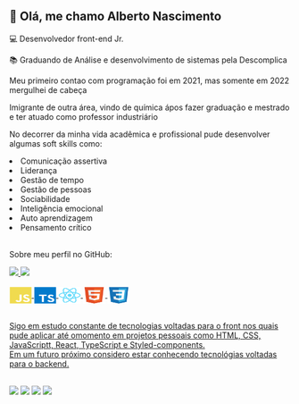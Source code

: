 <h2>👋 Olá, me chamo Alberto Nascimento</h2>

<p>💻 Desenvolvedor front-end Jr.</p>
<p>📚 Graduando de Análise e desenvolvimento de sistemas pela Descomplica</p>

<p> Meu primeiro contao com programação foi em 2021, mas somente em 2022 mergulhei de cabeça</p>
<p>Imigrante de outra área, vindo de química ápos fazer graduação e mestrado e ter atuado como professor industriário</p>

<p>No decorrer da minha vida acadêmica e profissional pude desenvolver algumas soft skills como:
  <li>Comunicação assertiva</li>
  <li>Liderança</li>
  <li>Gestão de tempo </li>
  <li>Gestão de pessoas</li>
  <li>Sociabilidade</li>
  <li>Inteligência emocional</li>
  <li>Auto aprendizagem</li> 
  <li>Pensamento crítico</li>
  
  <br>
  <p> Sobre meu perfil no GitHub:</p>
    <div>
<a href="https://www.github.com/albertonsc">
<img height="160em" src="https://github-readme-stats.vercel.app/api?username=albertonsc&theme=gotham">
<img height="160em" src="https://github-readme-stats.vercel.app/api/top-langs/?username=albertonsc&layout=compact&theme=gotham">
</div>
  <div style="display: inline_block"><br>
  <img align="center" alt="Alberto-Js" height="30" width="40" src="https://raw.githubusercontent.com/devicons/devicon/master/icons/javascript/javascript-plain.svg">
  <img align="center" alt="Alberto-Ts" height="30" width="40" src="https://raw.githubusercontent.com/devicons/devicon/master/icons/typescript/typescript-plain.svg">
  <img align="center" alt="Alberto-React" height="30" width="40" src="https://raw.githubusercontent.com/devicons/devicon/master/icons/react/react-original.svg">
  <img align="center" alt="Alberto-HTML" height="30" width="40" src="https://raw.githubusercontent.com/devicons/devicon/master/icons/html5/html5-original.svg">
  <img align="center" alt="Alberto-CSS" height="30" width="40" src="https://raw.githubusercontent.com/devicons/devicon/master/icons/css3/css3-original.svg">
 </div>
  
<br>
  
Sigo em estudo constante de tecnologias voltadas para o front nos quais pude aplicar até omomento em projetos pessoais como HTML, CSS, JavaScriptt, React, TypeScript e Styled-components.
<br>
Em um futuro próximo considero estar conhecendo tecnológias voltadas para o backend.
  
  <br>
  
<div> 
   <a href="https://instagram.com/bttonsc.js" target="_blank"><img src="https://img.shields.io/badge/-Instagram-%23E4405F?style=for-the-badge&logo=instagram&logoColor=white" target="_blank"></a>
 	 <a href="https://discord.gg/albertonsc#4521" target="_blank"><img src="https://img.shields.io/badge/Discord-7289DA?style=for-the-badge&logo=discord&logoColor=white" target="_blank"></a> 
  <a href = "mailto:alberto.atombr@gmail.com"><img src="https://img.shields.io/badge/-Gmail-%23333?style=for-the-badge&logo=gmail&logoColor=white" target="_blank"></a>
  <a href="https://www.linkedin.com/in/albertonasc" target="_blank"><img src="https://img.shields.io/badge/-LinkedIn-%230077B5?style=for-the-badge&logo=linkedin&logoColor=white" target="_blank"></a> 
  </div>
